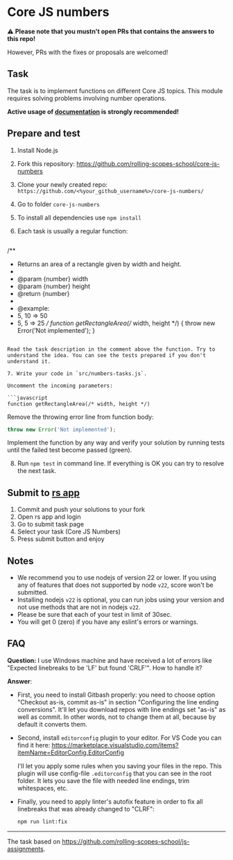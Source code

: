 # Core JS numbers

:warning: **Please note that you mustn't open PRs that contains the answers to this repo!**

However, PRs with the fixes or proposals are welcomed!

## Task

The task is to implement functions on different Core JS topics. This module requires solving problems involving number operations.

**Active usage of [documentation](https://developer.mozilla.org/en-US/) is strongly recommended!**

## Prepare and test

1. Install Node.js
2. Fork this repository: <https://github.com/rolling-scopes-school/core-js-numbers>
3. Clone your newly created repo: `https://github.com/<%your_github_username%>/core-js-numbers/`
4. Go to folder `core-js-numbers`
5. To install all dependencies use `npm install`
6. Each task is usually a regular function:

   ```javascript
  /**
  * Returns an area of a rectangle given by width and height.
  *
  * @param {number} width
  * @param {number} height
  * @return {number}
  *
  * @example:
  *   5, 10 => 50
  *   5, 5  => 25
  */
  function getRectangleArea(/* width, height */) {
    throw new Error('Not implemented');
  }
   ```

   Read the task description in the comment above the function. Try to understand the idea. You can see the tests prepared if you don't understand it.

7. Write your code in `src/numbers-tasks.js`.

   Uncomment the incoming parameters:

   ```javascript
   function getRectangleArea(/* width, height */)
   ```

   Remove the throwing error line from function body:

   ```javascript
   throw new Error('Not implemented');
   ```

   Implement the function by any way and verify your solution by running tests until the failed test become passed (green).

8. Run `npm test` in command line. If everything is OK you can try to resolve the next task.

## Submit to [rs app](https://app.rs.school/)

1. Commit and push your solutions to your fork
2. Open rs app and login
3. Go to submit task page
4. Select your task (Core JS Numbers)
5. Press submit button and enjoy

## Notes

- We recommend you to use nodejs of version 22 or lower. If you using any of features that does not supported by node `v22`, score won't be submitted.
- Installing nodejs `v22` is optional, you can run jobs using your version and not use methods that are not in nodejs `v22`.
- Please be sure that each of your test in limit of 30sec.
- You will get 0 (zero) if you have any eslint's errors or warnings.

## FAQ

**Question:** I use Windows machine and have received a lot of errors like "Expected linebreaks to be 'LF' but found 'CRLF'". How to handle it?

**Answer**:

- First, you need to install Gitbash properly: you need to choose option "Checkout as-is, commit as-is" in section "Configuring the line ending conversions". It'll let you download repos with line endings set "as-is" as well as commit. In other words, not to change them at all, because by default it converts them.
- Second, install `editorconfig` plugin to your editor. For VS Code you can find it here:
  <https://marketplace.visualstudio.com/items?itemName=EditorConfig.EditorConfig>

  I'll let you apply some rules when you saving your files in the repo. This plugin will use config-file `.editorconfig` that you can see in the root folder. It lets you save the file with needed line endings, trim whitespaces, etc.

- Finally, you need to apply linter's autofix feature in order to fix all linebreaks that was already changed to "CLRF":

  ```sh
  npm run lint:fix
  ```

---

The task based on <https://github.com/rolling-scopes-school/js-assignments>.
